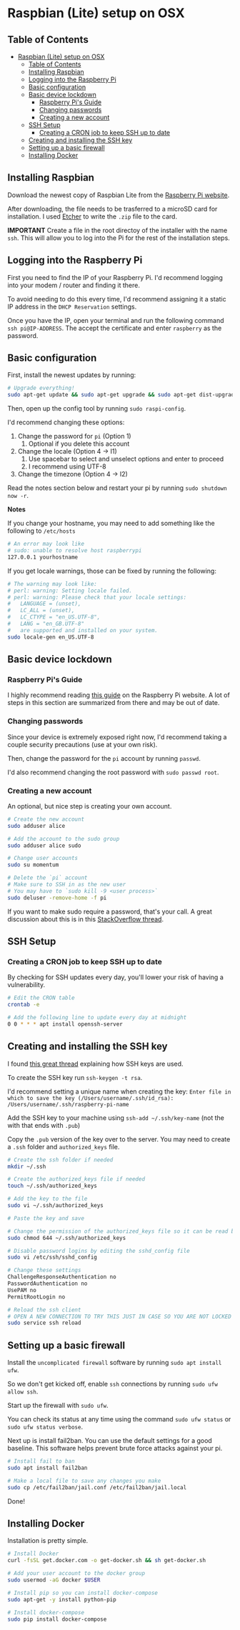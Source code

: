# Raspbian (Lite) setup on OSX

## Table of Contents

- [Raspbian (Lite) setup on OSX](#raspbian-lite-setup-on-osx)
  - [Table of Contents](#table-of-contents)
  - [Installing Raspbian](#installing-raspbian)
  - [Logging into the Raspberry Pi](#logging-into-the-raspberry-pi)
  - [Basic configuration](#basic-configuration)
  - [Basic device lockdown](#basic-device-lockdown)
    - [Raspberry Pi's Guide](#raspberry-pis-guide)
    - [Changing passwords](#changing-passwords)
    - [Creating a new account](#creating-a-new-account)
  - [SSH Setup](#ssh-setup)
    - [Creating a CRON job to keep SSH up to date](#creating-a-cron-job-to-keep-ssh-up-to-date)
  - [Creating and installing the SSH key](#creating-and-installing-the-ssh-key)
  - [Setting up a basic firewall](#setting-up-a-basic-firewall)
  - [Installing Docker](#installing-docker)

## Installing Raspbian

Download the newest copy of Raspbian Lite from the [Raspberry Pi website](https://www.raspberrypi.org/downloads/raspbian/).

After downloading, the file needs to be trasferred to a microSD card for installation. I used [Etcher](https://www.balena.io/etcher/) to write the `.zip` file to the card.

**IMPORTANT** Create a file in the root directoy of the installer with the name `ssh`. This will allow you to log into the Pi for the rest of the installation steps.

## Logging into the Raspberry Pi

First you need to find the IP of your Raspberry Pi. I'd recommend logging into your modem / router and finding it there.

To avoid needing to do this every time, I'd recommend assigning it a static IP address in the `DHCP Reservation` settings.

Once you have the IP, open your terminal and run the following command `ssh pi@IP-ADDRESS`. The accept the certificate and enter `raspberry` as the password.

## Basic configuration

First, install the newest updates by running:

```bash
# Upgrade everything!
sudo apt-get update && sudo apt-get upgrade && sudo apt-get dist-upgrade
```

Then, open up the config tool by running `sudo raspi-config`.

I'd recommend changing these options:

1. Change the password for `pi` (Option 1)
   1. Optional if you delete this account
2. Change the locale (Option 4 -> I1)
   1. Use spacebar to select and unselect options and enter to proceed
   2. I recommend using UTF-8
3. Change the timezone (Option 4 -> I2)

Read the notes section below and restart your pi by running `sudo shutdown now -r`.

**Notes**

If you change your hostname, you may need to add something like the following to `/etc/hosts`

```bash
# An error may look like
# sudo: unable to resolve host raspberrypi
127.0.0.1 yourhostname
```

If you get locale warnings, those can be fixed by running the following:

```bash
# The warning may look like:
# perl: warning: Setting locale failed.
# perl: warning: Please check that your locale settings:
#	LANGUAGE = (unset),
#	LC_ALL = (unset),
#	LC_CTYPE = "en_US.UTF-8",
#	LANG = "en_GB.UTF-8"
#   are supported and installed on your system.
sudo locale-gen en_US.UTF-8
```

## Basic device lockdown

### Raspberry Pi's Guide

I highly recommend reading [this guide](https://www.raspberrypi.org/documentation/configuration/security.md) on the Raspberry Pi website. A lot of steps in this section are summarized from there and may be out of date.

### Changing passwords

Since your device is extremely exposed right now, I'd recommend taking a couple security precautions (use at your own risk).

Then, change the password for the `pi` account by running `passwd`.

I'd also recommend changing the root password with `sudo passwd root`.

### Creating a new account

An optional, but nice step is creating your own account.

```bash
# Create the new account
sudo adduser alice

# Add the account to the sudo group
sudo adduser alice sudo

# Change user accounts
sudo su momentum

# Delete the `pi` account
# Make sure to SSH in as the new user
# You may have to `sudo kill -9 <user process>`
sudo deluser -remove-home -f pi
```

If you want to make sudo require a password, that's your call. A great discussion about this is in this [StackOverflow thread](https://security.stackexchange.com/questions/45712/how-secure-is-nopasswd-in-passwordless-sudo-mode).

## SSH Setup

### Creating a CRON job to keep SSH up to date

By checking for SSH updates every day, you'll lower your risk of having a vulnerability.

```bash
# Edit the CRON table
crontab -e

# Add the following line to update every day at midnight
0 0 * * * apt install openssh-server
```

## Creating and installing the SSH key

I found [this great thread](https://askubuntu.com/questions/46424/how-do-i-add-ssh-keys-to-authorized-keys-file) explaining how SSH keys are used.

To create the SSH key run `ssh-keygen -t rsa`.

I'd recommend setting a unique name when creating the key: `Enter file in which to save the key (/Users/username/.ssh/id_rsa): /Users/username/.ssh/raspberry-pi-name`


Add the SSH key to your machine using `ssh-add ~/.ssh/key-name` (not the with that ends with `.pub`)

Copy the `.pub` version of the key over to the server. You may need to create a `.ssh` folder and `authorized_keys` file.

```bash
# Create the ssh folder if needed
mkdir ~/.ssh

# Create the authorized_keys file if needed
touch ~/.ssh/authorized_keys

# Add the key to the file
sudo vi ~/.ssh/authorized_keys

# Paste the key and save

# Change the permission of the authorized_keys file so it can be read by ssh
sudo chmod 644 ~/.ssh/authorized_keys

# Disable password logins by editing the sshd_config file
sudo vi /etc/ssh/sshd_config

# Change these settings
ChallengeResponseAuthentication no
PasswordAuthentication no
UsePAM no
PermitRootLogin no

# Reload the ssh client
# OPEN A NEW CONNECTION TO TRY THIS JUST IN CASE SO YOU ARE NOT LOCKED OUT!
sudo service ssh reload
```

## Setting up a basic firewall

Install the `uncomplicated firewall` software by running `sudo apt install ufw`.

So we don't get kicked off, enable `ssh` connections by running `sudo ufw allow ssh`.

Start up the firewall with `sudo ufw`.

You can check its status at any time using the command `sudo ufw status` or `sudo ufw status verbose`.

Next up is install fail2ban. You can use the default settings for a good baseline. This software helps prevent brute force attacks against your pi.

```bash
# Install fail to ban
sudo apt install fail2ban

# Make a local file to save any changes you make
sudo cp /etc/fail2ban/jail.conf /etc/fail2ban/jail.local
```

Done!

## Installing Docker

Installation is pretty simple.

```bash
# Install Docker
curl -fsSL get.docker.com -o get-docker.sh && sh get-docker.sh

# Add your user account to the docker group
sudo usermod -aG docker $USER

# Install pip so you can install docker-compose
sudo apt-get -y install python-pip

# Install docker-compose
sudo pip install docker-compose
```